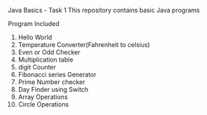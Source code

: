 Java Basics - Task 1
  This repository contains basic Java programs

  Program Included
  
 1. Hello World
 2. Temperature Converter(Fahrenheit to celsius)
 3. Even or Odd Checker
 4. Multiplication table
 5. digit Counter
 6. Fibonacci series Generator
 7. Prime Number checker
 8. Day Finder using Switch
 9. Array Operations
 10. Circle Operations


